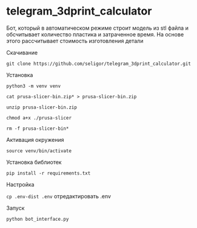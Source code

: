 # telegram_3dprint_calculator
Бот, который в автоматическом режиме строит модель из stl файла и обсчитывает количество пластика и затраченное время. На основе этого рассчитывает стоимость изготовления детали

Скачивание

```git clone https://github.com/seligor/telegram_3dprint_calculator.git```

Установка

```python3 -m venv venv```

```cat prusa-slicer-bin.zip* > prusa-slicer-bin.zip```

```unzip prusa-slicer-bin.zip```

```chmod a+x ./prusa-slicer```

```rm -f prusa-slicer-bin*```

Активация окружения

```source venv/bin/activate```

Установка библиотек

```pip install -r requirements.txt```


Настройка

```cp .env-dist .env```
отредактировать .env


Запуск


```python bot_interface.py```
